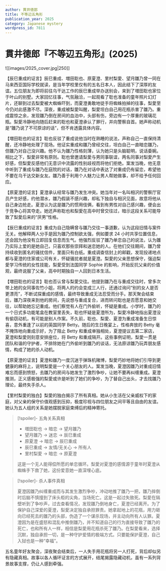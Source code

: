```yaml
---
author: 貫井徳郎
title: 不等辺五角形
publication_year: 2025
category: Japanese mystery
wordpress_id: 7811
---
```


# 貫井徳郎『不等辺五角形』(2025)

![[images/2025_cover.jpg|250]]

【辰巳重成的证言】辰巳重成、増田聡也、原夏澄、里村梨愛、望月雛乃曾一同在马来西亚国际学校就读，是当年学校里仅有的五名日本人，因此结下了深厚的友谊。五位朋友为即将前往乌干达工作的辰巳重成举办送别会，来到了増田聡也家位于叶山的别墅。大家回忆往事，气氛融洽，一起观看了聡也准备的童年照片幻灯片，还聊到过去梨愛被大蜘蛛吓到，而夏澄勇敢地徒手将蜘蛛拍掉的往事，梨愛至今仍对此感激不尽。深夜，重成被梨愛叫醒，梨愛坦白自己用花瓶杀害了雛乃。重成震惊之余，发现雛乃倒在房间的血泊中，头部有伤，旁边有一个厚重的玻璃花瓶。梨愛冷静地向随后赶来的聡也和夏澄承认了罪行，并向警察自首。她声称动机是“雛乃说了不可原谅的话”，但不肯透露具体内容。

【増田聡也的证言】聡也反驳了重成说他当时在熟睡的说法，声称自己一直保持清醒，还冷静地处理了现场。他证实重成和雛乃曾经交往，坦白自己一直暗恋雛乃，但雛乃对自己没兴趣。他不认为雛乃性格刻薄，认为她只是头脑聪明，说话委婉。相比之下，梨愛非常有原则。聡也曾邀请梨愛与男同事联谊，两名同事对梨愛产生好感，但梨愛反感他们无意识中流露的性别歧视而将他们拒绝。案发当晚，他无意中听到了重成与雛乃在庭院的对话，雛乃在对话中表达了对重成仍有留恋，希望他不要在乌干达交新女友。雛乃善于利用个人魅力让男人帮她做事，却不给予任何回应。

【原夏澄的证言】夏澄承认经常与雛乃发生冲突。她当年对一名叫相沢的警察厅官员产生好感，约他潜水，雛乃假装不感兴趣，却私下独自与相沢见面，故意将他从自己身边抢走。夏澄认为这是雛乃的惯用伎俩，看到有男性对自己感兴趣，便会出于竞争心将其夺走。她还声称聡也和梨愛在高中时曾交往过，暗示这段关系可能导致了梨愛后来的“厌男”性格。

【辰巳重成的证言】重成为自己隐瞒曾与雛乃交往一事道歉，认为这段旧情与案件无关。他解释两人分手是因为雛乃控制欲太强，例如要求 24 小时共享位置信息，还会因为他没有立即回复信息而生气。他强烈反驳了雛乃单恋自己的说法，认为雛乃实际上爱的是她自己，只喜欢那些崇拜和迷恋她的人。在他们交往期间，雛乃曾持续收到匿名的骚扰信件，里面只有白纸。重成调查信封上的邮戳，发现投递地点都与夏澄的住家或公司有关，怀疑骚扰者就是夏澄。梨愛的父亲思想保守，强迫梨愛学习传统的女性技能，梨愛受到法国同学 Sophie 的影响，开始反抗父亲的价值观，最终说服了父亲，高中时期独自一人回到日本生活。

【増田聡也的证言】聡也否认曾与梨愛交往。他提到雛乃在与重成交往时，曾多次带上她的女同事佐竹小姐，将两人的约会变成三人行，还通过询问“别的女人是否更漂亮”，不断试探重成的感情，最终导致重成无法忍受而分手。那天聚会结束后，雛乃深夜来到他的房间，先说想与重成复合，进而转问聡也是否愿意和她交往，以帮助她忘记重成。他们察觉有人在门外偷听，怀疑是重成。小学时，雛乃的一个日式多功能笔盒在教室里丢失，聡也怀疑是夏澄所为，梨愛冷静地指出夏澄没有偷窃动机，有可能是别人作案。不久前，聡也、梨愛、夏澄为重成准备生日惊喜，意外重逢了以前的英国同学 Betty。随后的生日晚宴上，性格奔放的 Betty 毫不掩饰地向重成示好，为了阻止 Betty 和重成单独相处，夏澄提议去第二家店，夏澄和梨愛则刻意安排座位，将 Betty 和重成隔开。这些事例证明，梨愛一贯是团队和谐的守护者，不排除她在门外偷听到雛乃的谈话，无法原谅雛乃玩弄朋友感情，构成了她的杀人动机。

【原夏澄的证言】夏澄和雛乃一度沉迷于弹珠机赌博，梨愛巧妙地将她们引导到更健康的麻将上，说明梨愛是一个关心朋友的人。案发当晚，夏澄因雛乃对重成旧情难忘而感到愤怒，去雛乃的房间与她发生了激烈争吵，让她不要再纠缠重成。夏澄推测，正义感极强的梨愛或许是听到了她们的争吵，为了替自己出头，才去找雛乃理论，最终失手杀人。

【里村梨愛的独白】梨愛的独白揭示了所有真相。她从小生活在父亲威权下的家庭，对父亲的保守价值观感到压抑，极度珍视与四位朋友之间平等且自由的友谊。她认为五人组的关系是她摆脱家庭束缚后的精神寄托。

> [!spoiler]- 五角关系真相
> 
> - 増田聡也 → 暗恋 → 望月雛乃
> - 望月雛乃 → 迷恋 → 辰巳重成
> - 原夏澄 → 暗恋 → 辰巳重成
> - 辰巳重成 → 友情/无关心 → 所有人
> - 里村梨愛 → 暗恋 → 原夏澄
> 
> 这是一个无人能得偿所愿的单恋循环。梨愛对夏澄的感情源于童年时夏澄从蜘蛛手下救了她，这份爱意她一直深埋心底。

> [!spoiler]- 杀人事件真相
> 
> 夏澄因雛乃纠缠重成而与其发生激烈争吵，冲动地推了雛乃一把，雛乃摔倒时后脑不慎撞到了床头柜的尖角，当场死亡。这是一起过失致死。梨愛在隔壁听到了争吵声，过去查看情况，发现雛乃倒地身亡，夏澄已经离开。为了保护自己深爱的夏澄，梨愛决定独自承担罪责。她拿起地上的花瓶，用力砸向已经死去的雛乃的头部，伪造了一个谋杀现场，并主动向所有人认罪。夏澄因为是在盛怒和混乱中推倒雛乃，并不知道自己的行为直接导致了雛乃的死亡，也和所有人一样，相信是梨愛用花瓶杀死了雛乃。在梨愛看来，选择沉默，独自承担一切，是一种守护爱情的极端方式。只要能保护夏澄，自己入狱也是一种“幸福”。

五名童年好友聚会，深夜聚会结束后，一人失手用花瓶将另一人打死，背后却似另有隐藏真相。故事以各人循环证言的方式展开，结尾揭露隐藏动机，虽有一系列背景故事支撑，仍让人感到牵强。
